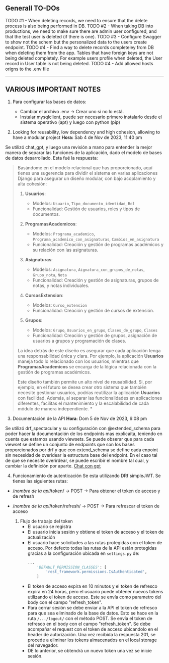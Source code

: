 ## Generall TO-DOs
TODO #1 - When deleting records, we need to ensure that the delete process is also being performed in DB.
TODO #2 - When taking DB into productions, we need to make sure there are admin user configured, and that the test user is deleted (if there is one).
TODO #3 - Configure Swagger to show not the schem but the personalized data to the users create endpoint.
TODO #4 - Find a way to delete records completeley from DB when deleting them from the app. Tables that have foreign keys are not being deleted completely. For example users profile when deleted, the User record in User table is not being deleted.
TODO #4 - Add allowed hosts origns to the .env file
<hr>

## VARIOUS IMPORTANT NOTES

1. Para configurar las bases de datos:
    - Cambiar el archivo .env -> Crear uno si no lo está.
    - Instalar mysqlclient, puede ser necesario primero instalarlo desde el sistema operativo (apt) y luego con python   (pip)

2. Looking for reusability, low dependency and high cohesion, allowing to have a modular project
**Hora:** Sab 4 de Nov de 2023, 11:40 pm

Se utilizó chat_gpt, y luego una revisión a mano para entender la mejor manera de separar las funciones de la aplicación, dado el modelo de bases de datos desarrollado. Esta fué la respuesta:


> Basándome en el modelo relacional que has proporcionado, aquí tienes una sugerencia para dividir el sistema en varias aplicaciones Django para asegurar un diseño modular, con bajo acoplamiento y alta cohesión:
> 
> 1. **Usuarios**:
>    - Modelos: `Usuario`, `Tipo_documento_identidad`, `Rol`
>    - Funcionalidad: Gestión de usuarios, roles y tipos de documentos.
> 
> 2. **ProgramasAcademicos**:
>    - Modelos: `Programa_academico`, `Programa_academico_con_asignaturas`, `Cambios_en_asignatura`
>    - Funcionalidad: Creación y gestión de programas académicos y su relación con las asignaturas.
> 
> 3. **Asignaturas**:
>    - Modelos: `Asignatura`, `Aignatura_con_grupos_de_notas`, `Grupo_nota`, `Nota`
>    - Funcionalidad: Creación y gestión de asignaturas, grupos de notas, y notas individuales.
> 
> 4. **CursosExtension**:
>    - Modelos: `Curso_extension`
>    - Funcionalidad: Creación y gestión de cursos de extensión.
> 
> 5. **Grupos**:
>    - Modelos: `Grupo`, `Usuarios_en_grupo`, `Clases_de_grupo`, `Clases`
>    - Funcionalidad: Creación y gestión de grupos, asignación de usuarios a grupos y programación de clases.
> 
> La idea detrás de este diseño es asegurar que cada aplicación tenga una responsabilidad única y clara. Por ejemplo, la aplicación **Usuarios** maneja todo lo relacionado con los usuarios, mientras que **ProgramasAcademicos** se encarga de la lógica relacionada con la gestión de programas académicos.
> 
> Este diseño también permite un alto nivel de reusabilidad. Si, por ejemplo, en el futuro se desea crear otro sistema que también necesite gestionar usuarios, podrías reutilizar la aplicación **Usuarios** con facilidad. Además, al separar las funcionalidades en aplicaciones diferentes, facilitas el mantenimiento y la escalabilidad de cada módulo de manera independiente. *

3. Documentación de la API
**Hora**: Dom 5 de Nov de 2023, 6:08 pm

Se utilizó drf_spectacular y su configuración con @extended_schema para poder hacer la documentación de los endpoints mas explicaita, teniendo en cuenta que estamos usando viewsets.
Se puede obserar que para cada viewset se define un conjunto de endpoints que son los bases proporcionados por drf y que con extend_schema se define cada enpoint sin necesidad de overidear la estructura base del endpoint. En el caso tal de que se necesite overirdear, se puede escribir el nombre tal cual, y cambiar la definición por aparte.
[Chat con gpt](https://chat.openai.com/share/5814f4d4-3a17-4859-8c30-71f701dbb348)

4. Funcionamiento de autenticación
Se esta utilizando DRf simpleJWT. Se tienes las siguientes rutas:
- /_nombre de la api_/token/ -> POST -> Para obtener el token de acceso y de refresh
- /_nombre de la api_/token/refresh/ -> POST -> Para refrescar el token de acceso

    1. Flujo de trabajo del token
        - El usuario se registra
        - El usuario inicia sesión y obtiene el token de acceso y el token de actualización
        - El usuario hace solicitudes a las rutas protegidas con el token de acceso. Por defecto todas las rutas de la API están protegidas gracias a la configuración ubicada en `settings.py` de:
            ```python
            ...
                'DEFAULT_PERMISSION_CLASSES': [
                    'rest_framework.permissions.IsAuthenticated',
                ]
            ```
        - El token de acceso expira en 10 minutos y el token de refresco expira en 24 horas, pero el usuario puede obtener nuevos tokens utilizando el token de acceso. Este se envía como parametro del body con el campo "refresh_token".
        - Para cerrar sesión se debe enviar a la API el token de refresco para que sea eliminado de la base de datos. Esto se hace en la ruta `/.../logout/` con el método POST. Se envía el token de refresco en el body con el campo "refresh_token". Se debe acompañar el request con el token de acceso ubicandolo en el header de autorización. Una vez recibida la respuesta 201, se procede a eliminar los tokens almacenados en el local storage del navegador.
        - DE lo anterior, se obtendrá un nuevo token una vez se inicie sesión.



